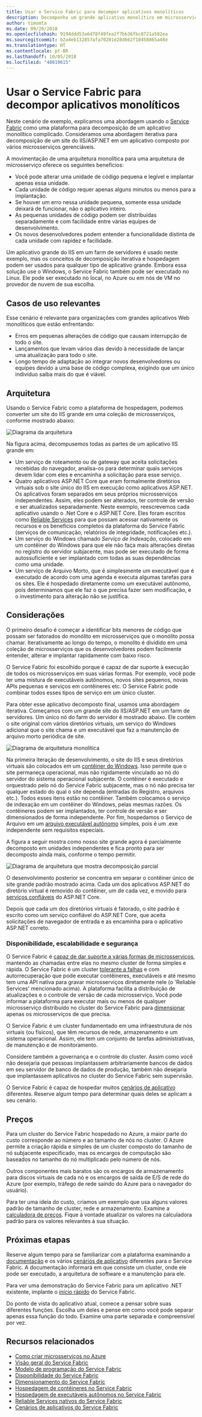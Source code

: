 ```yaml
---
title: Usar o Service Fabric para decompor aplicativos monolíticos
description: Decomponha um grande aplicativo monolítico em microsserviços.
author: timomta
ms.date: 09/20/2018
ms.openlocfilehash: 9194ddd53a6d78f49fea2f7bb36fbc8721a502ea
ms.sourcegitcommit: b2a4eb132857afa70201e28d662f18458865a48e
ms.translationtype: HT
ms.contentlocale: pt-BR
ms.lasthandoff: 10/05/2018
ms.locfileid: "48819615"
---
```

# <a name="using-service-fabric-to-decompose-monolithic-applications"></a>Usar o Service Fabric para decompor aplicativos monolíticos

Neste cenário de exemplo, explicamos uma abordagem usando o [Service Fabric](/azure/service-fabric/service-fabric-overview) como uma plataforma para decomposição de um aplicativo monolítico complicado. Consideramos uma abordagem iterativa para decomposição de um site do IIS/ASP.NET em um aplicativo composto por vários microsserviços gerenciáveis.

A movimentação de uma arquitetura monolítica para uma arquitetura de microsserviço oferece os seguintes benefícios:
* Você pode alterar uma unidade de código pequena e legível e implantar apenas essa unidade.
* Cada unidade de código requer apenas alguns minutos ou menos para a implantação.
* Se houver um erro nessa unidade pequena, somente essa unidade deixará de funcionar, não o aplicativo inteiro.
* As pequenas unidades de código podem ser distribuídas separadamente e com facilidade entre várias equipes de desenvolvimento.
* Os novos desenvolvedores podem entender a funcionalidade distinta de cada unidade com rapidez e facilidade.

Um aplicativo grande do IIS em um farm de servidores é usado neste exemplo, mas os conceitos de decomposição iterativa e hospedagem podem ser usados para qualquer tipo de aplicativo grande. Embora essa solução use o Windows, o Service Fabric também pode ser executado no Linux. Ele pode ser executado no local, no Azure ou em nós de VM no provedor de nuvem de sua escolha.

## <a name="relevant-use-cases"></a>Casos de uso relevantes

Esse cenário é relevante para organizações com grandes aplicativos Web monolíticos que estão enfrentando:

- Erros em pequenas alterações de código que causam interrupção de todo o site.
- Lançamentos que levam vários dias devido à necessidade de lançar uma atualização para todo o site.
- Longo tempo de adaptação ao integrar novos desenvolvedores ou equipes devido a uma base de código complexa, exigindo que um único indivíduo saiba mais do que é viável.

## <a name="architecture"></a>Arquitetura

Usando o Service Fabric como a plataforma de hospedagem, podemos converter um site do IIS grande em uma coleção de microsserviços, conforme mostrado abaixo:

![Diagrama da arquitetura](./media/architecture-service-fabric-complete.png)

Na figura acima, decompusemos todas as partes de um aplicativo IIS grande em:

- Um serviço de roteamento ou de gateway que aceita solicitações recebidas do navegador, analisa-os para determinar quais serviços devem lidar com eles e encaminha a solicitação para esse serviço.
- Quatro aplicativos ASP.NET Core que eram formalmente diretórios virtuais sob o site único do IIS em execução como aplicativos ASP.NET. Os aplicativos foram separados em seus próprios microsserviços independentes. Assim, eles podem ser alterados, ter controle de versão e ser atualizados separadamente. Neste exemplo, reescrevemos cada aplicativo usando o .Net Core e o ASP.NET Core. Eles foram escritos como [Reliable Services](/azure/service-fabric/service-fabric-reliable-services-introduction) para que possam acessar nativamente os recursos e os benefícios completos da plataforma do Service Fabric (serviços de comunicação, relatórios de integridade, notificações etc.).
- Um serviço do Windows chamado *Serviço de Indexação*, colocado em um contêiner do Windows para que ele não faça mais alterações diretas no registro do servidor subjacente, mas pode ser executado de forma autossuficiente e ser implantado com todas as suas dependências como uma unidade.
- Um serviço de Arquivo Morto, que é simplesmente um executável que é executado de acordo com uma agenda e executa algumas tarefas para os sites. Ele é hospedado diretamente como um executável autônomo, pois determinamos que ele faz o que precisa fazer sem modificação, e o investimento para alteração não se justifica.

## <a name="considerations"></a>Considerações

O primeiro desafio é começar a identificar bits menores de código que possam ser fatorados do monólito em microsserviços que o monólito possa chamar. Iterativamente ao longo do tempo, o monolito é dividido em uma coleção de microsserviços que os desenvolvedores podem facilmente entender, alterar e implantar rapidamente com baixo risco.

O Service Fabric foi escolhido porque é capaz de dar suporte à execução de todos os microsserviços em suas várias formas. Por exemplo, você pode ter uma mistura de executáveis autônomos, novos sites pequenos, novas APIs pequenas e serviços em contêineres etc. O Service Fabric pode combinar todos esses tipos de serviço em um único cluster.

Para obter esse aplicativo decomposto final, usamos uma abordagem iterativa. Começamos com um grande site do IIS/ASP.NET em um farm de servidores. Um único nó do farm do servidor é mostrado abaixo. Ele contém o site original com vários diretórios virtuais, um serviço do Windows adicional que o site chama e um executável que faz a manutenção de arquivo morto periódica de site.

![Diagrama de arquitetura monolítica](./media/architecture-service-fabric-monolith.png)

Na primeira iteração de desenvolvimento, o site do IIS e seus diretórios virtuais são colocados em um [contêiner do Windows](/azure/service-fabric/service-fabric-containers-overview). Isso permite que o site permaneça operacional, mas não rigidamente vinculado ao nó do servidor do sistema operacional subjacente. O contêiner é executado e orquestrado pelo nó do Service Fabric subjacente, mas o nó não precisa ter qualquer estado do qual o site dependa (entradas do Registro, arquivos etc.). Todos esses itens estão no contêiner. Também colocamos o serviço de indexação em um contêiner do Windows, pelas mesmas razões. Os contêineres podem ser implantados, ter controle de versão e ser dimensionados de forma independente. Por fim, hospedamos o Serviço de Arquivo em um [arquivo executável autônomo](/azure/service-fabric/service-fabric-guest-executables-introduction) simples, pois é um .exe independente sem requisitos especiais.

A figura a seguir mostra como nosso site grande agora é parcialmente decomposto em unidades independentes e fica pronto para ser decomposto ainda mais, conforme o tempo permitir.

![Diagrama de arquitetura que mostra decomposição parcial](./media/architecture-service-fabric-midway.png)

O desenvolvimento posterior se concentra em separar o contêiner único de site grande padrão mostrado acima. Cada um dos aplicativos ASP.NET do diretório virtual é removido do contêiner, um de cada vez, e movido para [serviços confiáveis](/azure/service-fabric/service-fabric-reliable-services-introduction) do ASP.NET Core.

Depois que cada um dos diretórios virtuais é fatorado, o site padrão é escrito como um serviço confiável do ASP.NET Core, que aceita solicitações de navegador de entrada e as encaminha para o aplicativo ASP.NET correto.

### <a name="availability-scalability-and-security"></a>Disponibilidade, escalabilidade e segurança

O Service Fabric é [capaz de dar suporte a várias formas de microsserviços](/azure/service-fabric/service-fabric-choose-framework), mantendo as chamadas entre elas no mesmo cluster de forma simples e rápida. O Service Fabric é um cluster [tolerante a falhas](/azure/service-fabric/service-fabric-availability-services) e com autorrecuperação que pode executar contêineres, executáveis e até mesmo tem uma API nativa para gravar microsserviços diretamente nele (o 'Reliable Services' mencionado acima). A plataforma facilita a distribuição de atualizações e o controle de versão de cada microsserviço. Você pode informar a plataforma para executar mais ou menos de qualquer microsserviço distribuído no cluster do Service Fabric para [dimensionar](/azure/service-fabric/service-fabric-concepts-scalability) apenas os microsserviços de que precisa.

O Service Fabric é um cluster fundamentado em uma infraestrutura de nós virtuais (ou físicos), que têm recursos de rede, armazenamento e um sistema operacional. Assim, ele tem um conjunto de tarefas administrativas, de manutenção e de monitoramento.

Considere também a governança e o controle do cluster. Assim como você não desejaria que pessoas implantassem arbitrariamente bancos de dados em seu servidor de banco de dados de produção, também não desejaria que implantassem aplicativos no cluster do Service Fabric sem supervisão.

O Service Fabric é capaz de hospedar muitos [cenários de aplicativo](/azure/service-fabric/service-fabric-application-scenarios) diferentes. Reserve algum tempo para determinar quais deles se aplicam a seu cenário.

## <a name="pricing"></a>Preços

Para um cluster do Service Fabric hospedado no Azure, a maior parte do custo corresponde ao número e ao tamanho de nós no cluster. O Azure permite a criação rápida e simples de um cluster composto do tamanho de nó subjacente especificado, mas os encargos de computação são baseados no tamanho do nó multiplicado pelo número de nós.

Outros componentes mais baratos são os encargos de armazenamento para discos virtuais de cada nó e os encargos de saída de E/S de rede do Azure (por exemplo, tráfego de rede saindo do Azure para o navegador do usuário).

Para ter uma ideia do custo, criamos um exemplo que usa alguns valores padrão de tamanho de cluster, rede e armazenamento. Examine a [calculadora de preços](https://azure.com/e/52dea096e5844d5495a7b22a9b2ccdde). Fique à vontade atualizar os valores na calculadora padrão para os valores relevantes à sua situação.

## <a name="next-steps"></a>Próximas etapas

Reserve algum tempo para se familiarizar com a plataforma examinando a [documentação](/azure/service-fabric/service-fabric-overview) e os vários [cenários de aplicativo](/azure/service-fabric/service-fabric-application-scenarios) diferentes para o Service Fabric. A documentação informará em que consiste um cluster, onde ele pode ser executado, a arquitetura de software e a manutenção para ele.

Para ver uma demonstração do Service Fabric para um aplicativo .NET existente, implante o [início rápido](/azure/service-fabric/service-fabric-quickstart-dotnet) do Service Fabric.

Do ponto de vista do aplicativo atual, comece a pensar sobre suas diferentes funções. Escolha um deles e pense em como você pode separar apenas essa função do todo. Examine uma parte separada e compreensível por vez.

## <a name="related-resources"></a>Recursos relacionados

- [Como criar microsserviços no Azure](/azure/architecture/microservices)
- [Visão geral do Service Fabric](/azure/service-fabric/service-fabric-overview)
- [Modelo de programação do Service Fabric](/azure/service-fabric/service-fabric-choose-framework)
- [Disponibilidade do Service Fabric](/azure/service-fabric/service-fabric-availability-services)
- [Dimensionamento do Service Fabric](/azure/service-fabric/service-fabric-concepts-scalability)
- [Hospedagem de contêineres no Service Fabric](/azure/service-fabric/service-fabric-containers-overview)
- [Hospedagem de executáveis autônomos no Service Fabric](/azure/service-fabric/service-fabric-guest-executables-introduction)
- [Reliable Services nativos do Service Fabric](/azure/service-fabric/service-fabric-reliable-services-introduction)
- [Cenários de aplicativos do Service Fabric](/azure/service-fabric/service-fabric-application-scenarios)